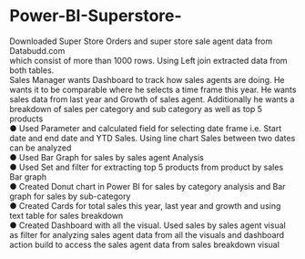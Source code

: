# Power-BI-Superstore-
Downloaded Super Store Orders and super store sale agent data from Databudd.com     
which consist of more than 1000 rows. Using Left join extracted data from both tables.      
Sales Manager wants Dashboard to track how sales agents are doing. He wants it to be 
comparable where he selects a time frame this year. He wants sales data from last year and 
Growth of sales agent. Additionally he wants a breakdown of sales per category and sub category as 
well as top 5 products       
● Used Parameter and calculated field for selecting date frame i.e. Start date and end 
date and YTD Sales. Using line chart Sales between two dates can be analyzed             
● Used Bar Graph for sales by sales agent Analysis     
● Used Set and filter for extracting top 5 products from product by sales Bar graph     
● Created Donut chart in Power BI for sales by category analysis and Bar graph for sales by 
sub-category           
● Created Cards for total sales this year, last year and growth and using text table for sales 
breakdown       
● Created Dashboard with all the visual. Used sales by sales agent visual as filter for 
analyzing sales agent data from all the visuals and dashboard action build to access the 
sales agent data from sales breakdown visual           

